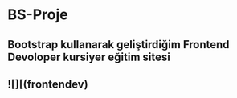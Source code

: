 # BS-Proje
<h2>Bootstrap kullanarak geliştirdiğim Frontend Devoloper kursiyer eğitim sitesi<h2>
  
![][(frontendev)


